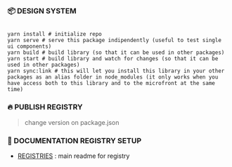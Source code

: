 ### 📦 DESIGN SYSTEM 

```shell

yarn install # initialize repo
yarn serve # serve this package indipendently (useful to test single ui components)
yarn build # build library (so that it can be used in other packages)
yarn start # build library and watch for changes (so that it can be used in other packages)
yarn sync:link # this will let you install this library in your other packages as an alias folder in node_modules (it only works when you have access both to this library and to the microfront at the same time)

```

### 🔥 PUBLISH REGISTRY

> change version on package.json

### 📜 DOCUMENTATION REGISTRY SETUP

- [REGISTRIES](./documentation/registries.md) : main readme for registry
